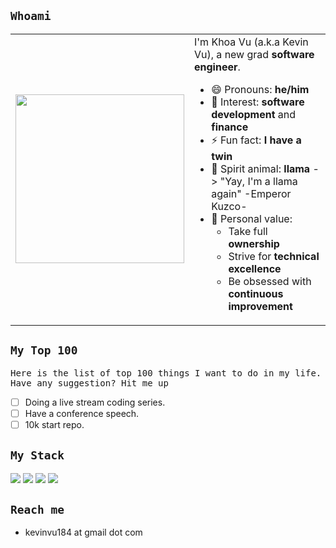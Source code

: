 ## `Whoami`
<table align="center">
	<td>
		<img src="https://user-images.githubusercontent.com/43775190/129565174-fddaf369-5e6a-4ef6-b96d-c2939b981d93.gif" width="270px" />
	</td>
	<td>
		<div> I'm Khoa Vu (a.k.a Kevin Vu), a new grad <strong>software engineer</strong>. </div>
		<ul>
			<li>😄 Pronouns: <strong>he/him</strong>
			</li>
			<li>🌟 Interest: <strong>software development</strong> and <strong>finance</strong>
			</li>
			<li>⚡ Fun fact: <strong>I have a twin</strong>
			</li>
			<li>🦙 Spirit animal: <strong>llama</strong> -> "Yay, I'm a llama again" -Emperor Kuzco- </li>
			<li> 🥇 Personal value: <ul>
					<li>Take full <strong>ownership</strong>
					</li>
					<li>Strive for <strong>technical excellence</strong>
					</li>
					<li>Be obsessed with <strong>continuous improvement</strong>
					</li>
				</ul>
			</li>
		</ul>
	</td>
</table>

## `My Top 100`
<pre>
Here is the list of top 100 things I want to do in my life.
Have any suggestion? Hit me up
</pre>
- [ ] Doing a live stream coding series.
- [ ] Have a conference speech.
- [ ] 10k start repo.

## `My Stack`
<img src="https://img.icons8.com/color/48/000000/javascript--v1.png"/> <img src="https://img.icons8.com/ultraviolet/48/000000/react--v1.png"/> <img src="https://img.icons8.com/color/48/000000/nodejs.png"/> <img src="https://img.icons8.com/color/48/000000/amazon-web-services.png"/>

## `Reach me`
 - kevinvu184  at gmail dot com
